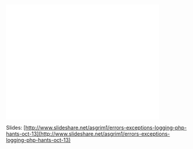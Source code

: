 <iframe width="420" height="315" src="//www.youtube.com/embed/NnhkNhM3aDQ?rel=0" frameborder="0" allowfullscreen></iframe>

Slides: [http://www.slideshare.net/asgrim1/errors-exceptions-logging-php-hants-oct-13](http://www.slideshare.net/asgrim1/errors-exceptions-logging-php-hants-oct-13)
